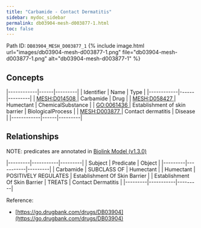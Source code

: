 ```yaml
---
title: "Carbamide - Contact Dermatitis"
sidebar: mydoc_sidebar
permalink: db03904-mesh-d003877-1.html
toc: false 
---
```



Path ID: `DB03904_MESH_D003877_1`
{% include image.html url="images/db03904-mesh-d003877-1.png" file="db03904-mesh-d003877-1.png" alt="db03904-mesh-d003877-1" %}

## Concepts

|------------|------|---------|
| Identifier | Name | Type    |
|------------|------|---------|
| <a href="https://identifiers.org/MESH:D014508">MESH:D014508 </a> | Carbamide | Drug |
| <a href="https://identifiers.org/MESH:D058427">MESH:D058427 </a> | Humectant | ChemicalSubstance |
| <a href="https://identifiers.org/GO:0061436">GO:0061436 </a> | Establishment of skin barrier | BiologicalProcess |
| <a href="https://identifiers.org/MESH:D003877">MESH:D003877 </a> | Contact dermatitis | Disease |
|------------|------|---------|

## Relationships


NOTE: predicates are annotated in <a href="https://github.com/biolink/biolink-model/releases/tag/v1.3.0">Biolink Model (v1.3.0)</a>

|---------|-----------|---------|
| Subject | Predicate | Object  |
|---------|-----------|---------|
| Carbamide | SUBCLASS OF | Humectant |
| Humectant | POSITIVELY REGULATES | Establishment Of Skin Barrier |
| Establishment Of Skin Barrier | TREATS | Contact Dermatitis |
|---------|-----------|---------|

Reference: 
  - [https://go.drugbank.com/drugs/DB03904](https://go.drugbank.com/drugs/DB03904)
